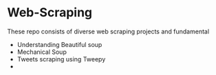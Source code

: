 # Web-Scraping
These repo consists of diverse web scraping projects and fundamental
- Understanding Beautiful soup
- Mechanical Soup
- Tweets scraping using Tweepy
-  
